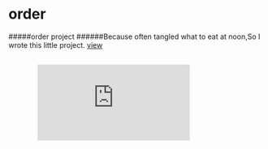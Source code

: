 # order
#####order project
######Because often tangled what to eat at noon,So I wrote this little project.
[view](http://htmlpreview.github.com/?https://github.com/wy-ang/order/blob/master/index.html)

<pre>
	<code>
		<iframe src="https://d25lcipzij17d.cloudfront.net/badge.svg?id=gh&type=6&v=5.1.39&x2=0" frameborder="0"></iframe>
	</code>
</pre>
